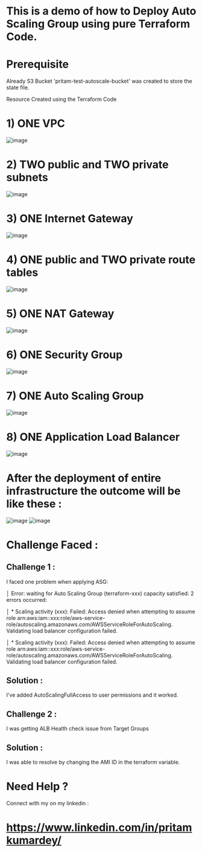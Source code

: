 # This is a demo of how to Deploy Auto Scaling Group using pure Terraform Code.

# Prerequisite
 Already S3 Bucket 'pritam-test-autoscale-bucket' was created to store the state file.

Resource Created using the Terraform Code
# 1) ONE VPC


   ![image](https://github.com/devops-pritam/terraform/assets/132892500/619976b6-192b-47a6-b09c-b750ff0d6f48)

# 2) TWO public and TWO private subnets


   ![image](https://github.com/devops-pritam/terraform/assets/132892500/6eb0bb56-1f9a-4a39-ad7e-c9b0f605d9f4)
# 3) ONE Internet Gateway


   ![image](https://github.com/devops-pritam/terraform/assets/132892500/b2997b0b-7c9e-4a11-ad90-87c72de0de8c)
# 4) ONE public and TWO private route tables


   ![image](https://github.com/devops-pritam/terraform/assets/132892500/0d9fd8d6-a7e7-4dbb-9c2a-61db5080eafa)
# 5) ONE NAT Gateway


   ![image](https://github.com/devops-pritam/terraform/assets/132892500/5afbfa53-4b34-4997-9e2e-1af97cf05abf)
# 6) ONE Security Group


   ![image](https://github.com/devops-pritam/terraform/assets/132892500/186b6cc1-1a1d-4651-892e-906f9ea4b3a3)
# 7) ONE Auto Scaling Group


   ![image](https://github.com/devops-pritam/terraform/assets/132892500/84e42dec-ad8a-43db-b4b0-67cb2eaed4f2)
# 8) ONE Application Load Balancer


   ![image](https://github.com/devops-pritam/terraform/assets/132892500/13eff929-6b2d-464e-91e5-7ca602fcc1bc)
# After the deployment of entire infrastructure the outcome will be like these :


![image](https://github.com/devops-pritam/terraform/assets/132892500/9f137b9b-b1fd-4103-accf-bd434534f597)
![image](https://github.com/devops-pritam/terraform/assets/132892500/c1f58132-9221-40b7-9abe-d37d9b97b265)


# Challenge Faced :
## Challenge 1 :

I faced one problem when applying ASG:

│ Error: waiting for Auto Scaling Group (terraform-xxx) capacity satisfied: 2 errors occurred:

│ * Scaling activity (xxx): Failed: Access denied when attempting to assume role arn:aws:iam::xxx:role/aws-service-role/autoscaling.amazonaws.com/AWSServiceRoleForAutoScaling. Validating load balancer configuration failed.

│ * Scaling activity (xxx): Failed: Access denied when attempting to assume role arn:aws:iam::xxx:role/aws-service-role/autoscaling.amazonaws.com/AWSServiceRoleForAutoScaling. Validating load balancer configuration failed.


## Solution :

I've added AutoScalingFullAccess to user permissions and it worked.

## Challenge 2 :

I was getting ALB Health check issue from Target Groups

## Solution :

I was able to resolve by changing the AMI ID in the terraform variable.

# Need Help ?

Connect with my on my linkedin :

# https://www.linkedin.com/in/pritamkumardey/


